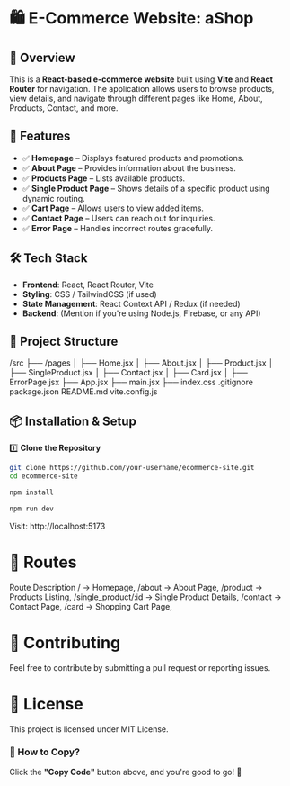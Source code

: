 # 🛍️ E-Commerce Website: aShop

## 📌 Overview  
This is a **React-based e-commerce website** built using **Vite** and **React Router** for navigation. The application allows users to browse products, view details, and navigate through different pages like Home, About, Products, Contact, and more.  

## 🚀 Features  
- ✅ **Homepage** – Displays featured products and promotions.  
- ✅ **About Page** – Provides information about the business.  
- ✅ **Products Page** – Lists available products.  
- ✅ **Single Product Page** – Shows details of a specific product using dynamic routing.  
- ✅ **Cart Page** – Allows users to view added items.  
- ✅ **Contact Page** – Users can reach out for inquiries.  
- ✅ **Error Page** – Handles incorrect routes gracefully.  

## 🛠️ Tech Stack  
- **Frontend**: React, React Router, Vite  
- **Styling**: CSS / TailwindCSS (if used)  
- **State Management**: React Context API / Redux (if needed)  
- **Backend**: (Mention if you're using Node.js, Firebase, or any API)  

## 📂 Project Structure  

/src
  ├── /pages
  │   ├── Home.jsx
  │   ├── About.jsx
  │   ├── Product.jsx
  │   ├── SingleProduct.jsx
  │   ├── Contact.jsx
  │   ├── Card.jsx
  │   ├── ErrorPage.jsx
  ├── App.jsx
  ├── main.jsx
  ├── index.css
.gitignore
package.json
README.md
vite.config.js



## 📦 Installation & Setup  

1️⃣ **Clone the Repository**  
```sh
git clone https://github.com/your-username/ecommerce-site.git
cd ecommerce-site

npm install

npm run dev

```

Visit: http://localhost:5173

# 🔗 Routes
Route	Description
/ → Homepage,
/about → About Page,
/product → Products Listing,
/single_product/:id → Single Product Details,
/contact → Contact Page,
/card → Shopping Cart Page,

# 🤝 Contributing
Feel free to contribute by submitting a pull request or reporting issues.

# 📜 License
This project is licensed under MIT License.

### **📌 How to Copy?**  
Click the **"Copy Code"** button above, and you're good to go! 🚀

